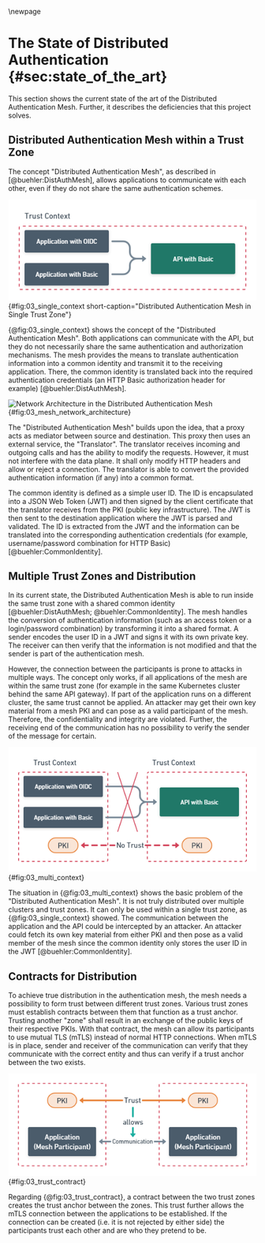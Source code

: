 \newpage

# The State of Distributed Authentication {#sec:state_of_the_art}

This section shows the current state of the art of the Distributed Authentication Mesh. Further, it describes the deficiencies that this project solves.

## Distributed Authentication Mesh within a Trust Zone

The concept "Distributed Authentication Mesh", as described in [@buehler:DistAuthMesh], allows applications to communicate with each other, even if they do not share the same authentication schemes.

![Two applications can communicate with an API, despite the fact, that the API only supports HTTP Basic authentication. The possibility to access an API with diverging authentication schemes is the basic principle of the Distributed Authentication Mesh [@buehler:DistAuthMesh].](images/03_single_context.png){#fig:03_single_context short-caption="Distributed Authentication Mesh in Single Trust Zone"}

{@fig:03_single_context} shows the concept of the "Distributed Authentication Mesh". Both applications can communicate with the API, but they do not necessarily share the same authentication and authorization mechanisms. The mesh provides the means to translate authentication information into a common identity and transmit it to the receiving application. There, the common identity is translated back into the required authentication credentials (an HTTP Basic authorization header for example) [@buehler:DistAuthMesh].

![Network Architecture in the Distributed Authentication Mesh](diagrams/03_mesh_network_architecture.puml){#fig:03_mesh_network_architecture}

The "Distributed Authentication Mesh" builds upon the idea, that a proxy acts as mediator between source and destination. This proxy then uses an external service, the "Translator". The translator receives incoming and outgoing calls and has the ability to modify the requests. However, it must not interfere with the data plane. It shall only modify HTTP headers and allow or reject a connection. The translator is able to convert the provided authentication information (if any) into a common format.

The common identity is defined as a simple user ID. The ID is encapsulated into a JSON Web Token (JWT) and then signed by the client certificate that the translator receives from the PKI (public key infrastructure). The JWT is then sent to the destination application where the JWT is parsed and validated. The ID is extracted from the JWT and the information can be translated into the corresponding authentication credentials (for example, username/password combination for HTTP Basic) [@buehler:CommonIdentity].

## Multiple Trust Zones and Distribution

In its current state, the Distributed Authentication Mesh is able to run inside the same trust zone with a shared common identity [@buehler:DistAuthMesh; @buehler:CommonIdentity]. The mesh handles the conversion of authentication information (such as an access token or a login/password combination) by transforming it into a shared format. A sender encodes the user ID in a JWT and signs it with its own private key. The receiver can then verify that the information is not modified and that the sender is part of the authentication mesh.

However, the connection between the participants is prone to attacks in multiple ways. The concept only works, if all applications of the mesh are within the same trust zone (for example in the same Kubernetes cluster behind the same API gateway). If part of the application runs on a different cluster, the same trust cannot be applied. An attacker may get their own key material from a mesh PKI and can pose as a valid participant of the mesh. Therefore, the confidentiality and integrity are violated. Further, the receiving end of the communication has no possibility to verify the sender of the message for certain.

![Distributed Authentication Mesh with Multiple Trust Zones](images/03_multi_context.png){#fig:03_multi_context}

The situation in {@fig:03_multi_context} shows the basic problem of the "Distributed Authentication Mesh". It is not truly distributed over multiple clusters and trust zones. It can only be used within a single trust zone, as {@fig:03_single_context} showed. The communication between the application and the API could be intercepted by an attacker. An attacker could fetch its own key material from either PKI and then pose as a valid member of the mesh since the common identity only stores the user ID in the JWT [@buehler:CommonIdentity].

## Contracts for Distribution

To achieve true distribution in the authentication mesh, the mesh needs a possibility to form trust between different trust zones. Various trust zones must establish contracts between them that function as a trust anchor. Trusting another "zone" shall result in an exchange of the public keys of their respective PKIs. With that contract, the mesh can allow its participants to use mutual TLS (mTLS) instead of normal HTTP connections. When mTLS is in place, sender and receiver of the communication can verify that they communicate with the correct entity and thus can verify if a trust anchor between the two exists.

![Creating Trust with a Contract](images/03_trust_contract.png){#fig:03_trust_contract}

Regarding {@fig:03_trust_contract}, a contract between the two trust zones creates the trust anchor between the zones. This trust further allows the mTLS connection between the applications to be established. If the connection can be created (i.e. it is not rejected by either side) the participants trust each other and are who they pretend to be.
